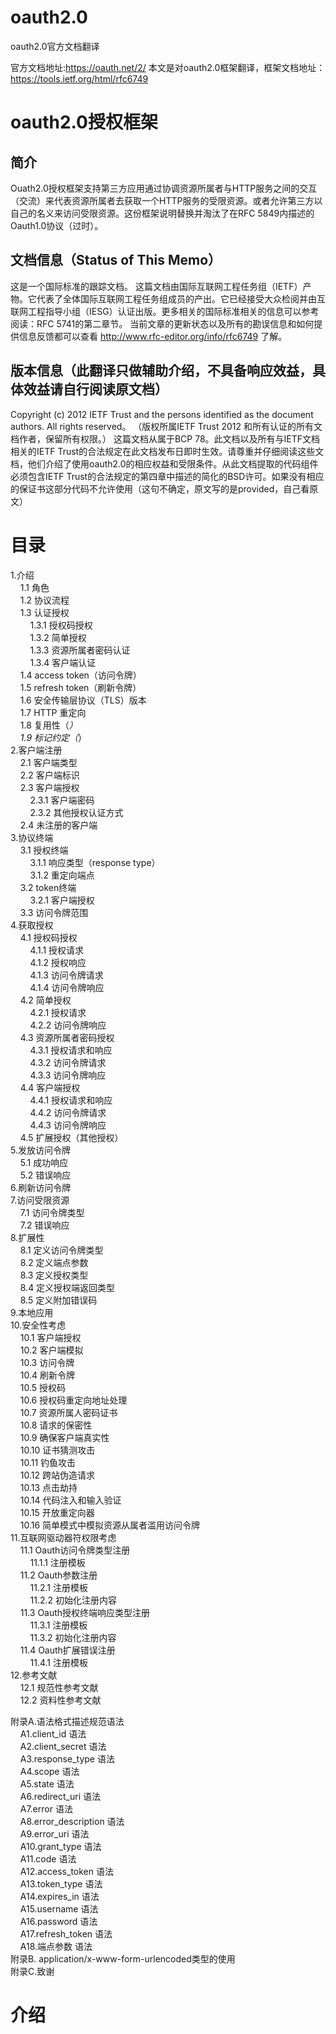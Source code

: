 # oauth2.0
oauth2.0官方文档翻译

官方文档地址:https://oauth.net/2/
本文是对oauth2.0框架翻译，框架文档地址：https://tools.ietf.org/html/rfc6749


# oauth2.0授权框架
## 简介
Ouath2.0授权框架支持第三方应用通过协调资源所属者与HTTP服务之间的交互（交流）来代表资源所属者去获取一个HTTP服务的受限资源。或者允许第三方以自己的名义来访问受限资源。这份框架说明替换并淘汰了在RFC 5849内描述的Oauth1.0协议（过时）。

## 文档信息（Status of This Memo）
这是一个国际标准的跟踪文档。
这篇文档由国际互联网工程任务组（IETF）产物。它代表了全体国际互联网工程任务组成员的产出。它已经接受大众检阅并由互联网工程指导小组（IESG）认证出版。更多相关的国际标准相关的信息可以参考阅读：RFC 5741的第二章节。
当前文章的更新状态以及所有的勘误信息和如何提供信息反馈都可以查看 http://www.rfc-editor.org/info/rfc6749 了解。

## 版本信息（此翻译只做辅助介绍，不具备响应效益，具体效益请自行阅读原文档）
Copyright (c) 2012 IETF Trust and the persons identified as the document authors.  All rights reserved。
（版权所属IETF Trust 2012 和所有认证的所有文档作者，保留所有权限。）
这篇文档从属于BCP 78。此文档以及所有与IETF文档相关的IETF Trust的合法规定在此文档发布日即时生效。请尊重并仔细阅读这些文档，他们介绍了使用oauth2.0的相应权益和受限条件。从此文档提取的代码组件必须包含IETF Trust的合法规定的第四章中描述的简化的BSD许可。如果没有相应的保证书这部分代码不允许使用（这句不确定，原文写的是provided，自己看原文）

# 目录
1.介绍  
&#160;&#160;&#160;&#160;1.1 角色  
&#160;&#160;&#160;&#160;1.2 协议流程  
&#160;&#160;&#160;&#160;1.3 认证授权  
&#160;&#160;&#160;&#160;&#160;&#160;&#160;&#160;1.3.1 授权码授权  
&#160;&#160;&#160;&#160;&#160;&#160;&#160;&#160;1.3.2 简单授权  
&#160;&#160;&#160;&#160;&#160;&#160;&#160;&#160;1.3.3 资源所属者密码认证  
&#160;&#160;&#160;&#160;&#160;&#160;&#160;&#160;1.3.4 客户端认证  
&#160;&#160;&#160;&#160;1.4 access token（访问令牌）  
&#160;&#160;&#160;&#160;1.5 refresh token（刷新令牌）  
&#160;&#160;&#160;&#160;1.6 安全传输层协议（TLS）版本  
&#160;&#160;&#160;&#160;1.7 HTTP 重定向  
&#160;&#160;&#160;&#160;1.8 复用性（*）  
&#160;&#160;&#160;&#160;1.9 标记约定（*）  
2.客户端注册  
&#160;&#160;&#160;&#160;2.1 客户端类型  
&#160;&#160;&#160;&#160;2.2 客户端标识  
&#160;&#160;&#160;&#160;2.3 客户端授权  
&#160;&#160;&#160;&#160;&#160;&#160;&#160;&#160;2.3.1 客户端密码  
&#160;&#160;&#160;&#160;&#160;&#160;&#160;&#160;2.3.2 其他授权认证方式  
&#160;&#160;&#160;&#160;2.4 未注册的客户端  
3.协议终端  
&#160;&#160;&#160;&#160;3.1 授权终端  
&#160;&#160;&#160;&#160;&#160;&#160;&#160;&#160;3.1.1 响应类型（response type）  
&#160;&#160;&#160;&#160;&#160;&#160;&#160;&#160;3.1.2 重定向端点  
&#160;&#160;&#160;&#160;3.2 token终端  
&#160;&#160;&#160;&#160;&#160;&#160;&#160;&#160;3.2.1 客户端授权  
&#160;&#160;&#160;&#160;3.3 访问令牌范围  
4.获取授权  
&#160;&#160;&#160;&#160;4.1 授权码授权  
&#160;&#160;&#160;&#160;&#160;&#160;&#160;&#160;4.1.1 授权请求  
&#160;&#160;&#160;&#160;&#160;&#160;&#160;&#160;4.1.2 授权响应  
&#160;&#160;&#160;&#160;&#160;&#160;&#160;&#160;4.1.3 访问令牌请求  
&#160;&#160;&#160;&#160;&#160;&#160;&#160;&#160;4.1.4 访问令牌响应  
&#160;&#160;&#160;&#160;4.2 简单授权  
&#160;&#160;&#160;&#160;&#160;&#160;&#160;&#160;4.2.1 授权请求  
&#160;&#160;&#160;&#160;&#160;&#160;&#160;&#160;4.2.2 访问令牌响应  
&#160;&#160;&#160;&#160;4.3 资源所属者密码授权  
&#160;&#160;&#160;&#160;&#160;&#160;&#160;&#160;4.3.1 授权请求和响应  
&#160;&#160;&#160;&#160;&#160;&#160;&#160;&#160;4.3.2 访问令牌请求  
&#160;&#160;&#160;&#160;&#160;&#160;&#160;&#160;4.3.3 访问令牌响应  
&#160;&#160;&#160;&#160;4.4 客户端授权  
&#160;&#160;&#160;&#160;&#160;&#160;&#160;&#160;4.4.1 授权请求和响应  
&#160;&#160;&#160;&#160;&#160;&#160;&#160;&#160;4.4.2 访问令牌请求  
&#160;&#160;&#160;&#160;&#160;&#160;&#160;&#160;4.4.3 访问令牌响应  
&#160;&#160;&#160;&#160;4.5 扩展授权（其他授权）  
5.发放访问令牌  
&#160;&#160;&#160;&#160;5.1 成功响应  
&#160;&#160;&#160;&#160;5.2 错误响应  
6.刷新访问令牌  
7.访问受限资源  
&#160;&#160;&#160;&#160;7.1 访问令牌类型  
&#160;&#160;&#160;&#160;7.2 错误响应  
8.扩展性  
&#160;&#160;&#160;&#160;8.1 定义访问令牌类型  
&#160;&#160;&#160;&#160;8.2 定义端点参数  
&#160;&#160;&#160;&#160;8.3 定义授权类型  
&#160;&#160;&#160;&#160;8.4 定义授权端返回类型  
&#160;&#160;&#160;&#160;8.5 定义附加错误码  
9.本地应用  
10.安全性考虑  
&#160;&#160;&#160;&#160;10.1 客户端授权  
&#160;&#160;&#160;&#160;10.2 客户端模拟  
&#160;&#160;&#160;&#160;10.3 访问令牌  
&#160;&#160;&#160;&#160;10.4 刷新令牌  
&#160;&#160;&#160;&#160;10.5 授权码  
&#160;&#160;&#160;&#160;10.6 授权码重定向地址处理  
&#160;&#160;&#160;&#160;10.7 资源所属人密码证书  
&#160;&#160;&#160;&#160;10.8 请求的保密性  
&#160;&#160;&#160;&#160;10.9 确保客户端真实性  
&#160;&#160;&#160;&#160;10.10 证书猜测攻击  
&#160;&#160;&#160;&#160;10.11 钓鱼攻击  
&#160;&#160;&#160;&#160;10.12 跨站伪造请求  
&#160;&#160;&#160;&#160;10.13 点击劫持  
&#160;&#160;&#160;&#160;10.14 代码注入和输入验证  
&#160;&#160;&#160;&#160;10.15 开放重定向器  
&#160;&#160;&#160;&#160;10.16 简单模式中模拟资源从属者滥用访问令牌  
11.互联网驱动器符权限考虑  
&#160;&#160;&#160;&#160;11.1 Oauth访问令牌类型注册  
&#160;&#160;&#160;&#160;&#160;&#160;&#160;&#160;11.1.1 注册模板  
&#160;&#160;&#160;&#160;11.2 Oauth参数注册  
&#160;&#160;&#160;&#160;&#160;&#160;&#160;&#160;11.2.1 注册模板  
&#160;&#160;&#160;&#160;&#160;&#160;&#160;&#160;11.2.2 初始化注册内容  
&#160;&#160;&#160;&#160;11.3 Oauth授权终端响应类型注册  
&#160;&#160;&#160;&#160;&#160;&#160;&#160;&#160;11.3.1 注册模板  
&#160;&#160;&#160;&#160;&#160;&#160;&#160;&#160;11.3.2 初始化注册内容  
&#160;&#160;&#160;&#160;11.4 Oauth扩展错误注册  
&#160;&#160;&#160;&#160;&#160;&#160;&#160;&#160;11.4.1 注册模板  
12.参考文献  
&#160;&#160;&#160;&#160;12.1 规范性参考文献  
&#160;&#160;&#160;&#160;12.2 资料性参考文献
  
附录A.语法格式描述规范语法  
&#160;&#160;&#160;&#160;A1.client_id 语法  
&#160;&#160;&#160;&#160;A2.client_secret 语法  
&#160;&#160;&#160;&#160;A3.response_type 语法  
&#160;&#160;&#160;&#160;A4.scope 语法  
&#160;&#160;&#160;&#160;A5.state 语法  
&#160;&#160;&#160;&#160;A6.redirect_uri 语法  
&#160;&#160;&#160;&#160;A7.error 语法  
&#160;&#160;&#160;&#160;A8.error_description 语法  
&#160;&#160;&#160;&#160;A9.error_uri 语法  
&#160;&#160;&#160;&#160;A10.grant_type 语法  
&#160;&#160;&#160;&#160;A11.code 语法  
&#160;&#160;&#160;&#160;A12.access_token 语法  
&#160;&#160;&#160;&#160;A13.token_type 语法  
&#160;&#160;&#160;&#160;A14.expires_in 语法  
&#160;&#160;&#160;&#160;A15.username 语法  
&#160;&#160;&#160;&#160;A16.password 语法  
&#160;&#160;&#160;&#160;A17.refresh_token 语法  
&#160;&#160;&#160;&#160;A18.端点参数 语法  
 附录B. application/x-www-form-urlencoded类型的使用  
 附录C.致谢  
 
 # 介绍
 
